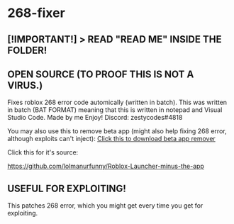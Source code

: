 # 268-fixer
## [!IMPORTANT!] > READ "READ ME" INSIDE THE FOLDER!
## OPEN SOURCE (TO PROOF THIS IS NOT A VIRUS.)
Fixes roblox 268 error code automically (written in batch).
This was written in batch (BAT FORMAT) meaning that this is written in notepad and Visual Studio Code.
Made by me
Enjoy!
Discord: zestycodes#4818

You may also use this to remove beta app (might also help fixing 268 error, although exploits can't inject): [Click this to download beta app remover](https://github.com/lolmanurfunny/Roblox-Launcher-minus-the-app/archive/refs/heads/main.zip)

Click this for it's source:

https://github.com/lolmanurfunny/Roblox-Launcher-minus-the-app
## USEFUL FOR EXPLOITING!
This patches 268 error, which you might get every time you get for exploiting.
